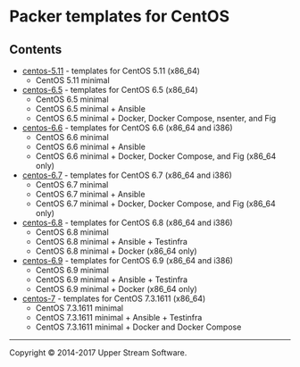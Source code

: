 # Packer templates for CentOS

## Contents

* [centos-5.11](centos-5.11/README.mdown) - templates for CentOS 5.11 (x86_64)
	* CentOS 5.11 minimal
* [centos-6.5](centos-6.5/README.mdown) - templates for CentOS 6.5 (x86_64)
	* CentOS 6.5 minimal
	* CentOS 6.5 minimal + Ansible
	* CentOS 6.5 minimal + Docker, Docker Compose, nsenter, and Fig
* [centos-6.6](centos-6.6/README.mdown) - templates for CentOS 6.6 (x86_64 and i386)
	* CentOS 6.6 minimal
	* CentOS 6.6 minimal + Ansible
	* CentOS 6.6 minimal + Docker, Docker Compose, and Fig (x86_64 only)
* [centos-6.7](centos-6.7/README.mdown) - templates for CentOS 6.7 (x86_64 and i386)
	* CentOS 6.7 minimal
	* CentOS 6.7 minimal + Ansible
	* CentOS 6.7 minimal + Docker, Docker Compose, and Fig (x86_64 only)
* [centos-6.8](centos-6.8/README.mdown) - templates for CentOS 6.8 (x86_64 and i386)
	* CentOS 6.8 minimal
	* CentOS 6.8 minimal + Ansible + Testinfra
	* CentOS 6.8 minimal + Docker (x86_64 only)
* [centos-6.9](centos-6.9/README.mdown) - templates for CentOS 6.9 (x86_64 and i386)
	* CentOS 6.9 minimal
	* CentOS 6.9 minimal + Ansible + Testinfra
	* CentOS 6.9 minimal + Docker (x86_64 only)
* [centos-7](centos-7/README.mdown) - templates for CentOS 7.3.1611 (x86_64)
	* CentOS 7.3.1611 minimal
	* CentOS 7.3.1611 minimal + Ansible + Testinfra
	* CentOS 7.3.1611 minimal + Docker and Docker Compose

- - -

Copyright &copy; 2014-2017 Upper Stream Software.
